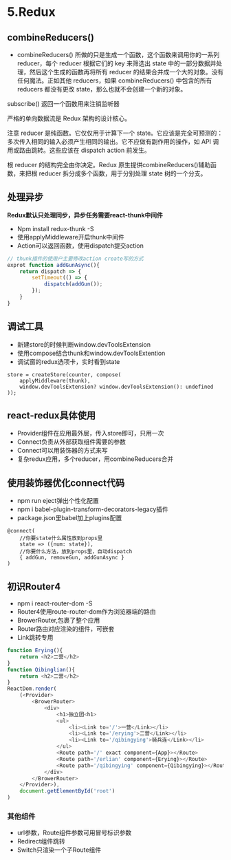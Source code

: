 # 5.Redux

## combineReducers\(\)

* combineReducers\(\) 所做的只是生成一个函数，这个函数来调用你的一系列 reducer，每个 reducer 根据它们的 key 来筛选出 state 中的一部分数据并处理，然后这个生成的函数再将所有 reducer 的结果合并成一个大的对象。没有任何魔法。正如其他 reducers，如果 combineReducers\(\) 中包含的所有 reducers 都没有更改 state，那么也就不会创建一个新的对象。

subscribe\(\) 返回一个函数用来注销监听器

严格的单向数据流是 Redux 架构的设计核心。

注意 reducer 是纯函数。它仅仅用于计算下一个 state。它应该是完全可预测的：多次传入相同的输入必须产生相同的输出。它不应做有副作用的操作，如 API 调用或路由跳转。这些应该在 dispatch action 前发生。

根 reducer 的结构完全由你决定。Redux 原生提供combineReducers\(\)辅助函数，来把根 reducer 拆分成多个函数，用于分别处理 state 树的一个分支。

## 处理异步

**Redux默认只处理同步，异步任务需要react-thunk中间件**

* Npm install redux-thunk -S
* 使用applyMiddleware开启thunk中间件
* Action可以返回函数，使用dispatch提交action

```javascript
// thunk插件的使用户主要修改action create写的方式
exprot function addGunAsync(){
    return dispatch => {
        setTimeout(() => {
            dispatch(addGun());
        });
    }
}
```

## 调试工具

* 新建store的时候判断window.devToolsExtension
* 使用compose结合thunk和window.devToolsExtention
* 调试窗的redux选项卡，实时看到state

```text
store = createStore(counter, compose(
    applyMiddleware(thunk),
    window.devToolsExtension? window.devToolsExtension(): undefined
));
```

## react-redux具体使用

* Provider组件在应用最外层，传入store即可，只用一次
* Connect负责从外部获取组件需要的参数
* Connect可以用装饰器的方式来写
* 复杂redux应用，多个reducer，用combineReducers合并

## 使用装饰器优化connect代码

* npm run eject弹出个性化配置
* npm i babel-plugin-transform-decorators-legacy插件
* package.json里babel加上plugins配置

```text
@connect(
    //你要state什么属性放到props里
    state => ({num: state}),
    //你要什么方法，放到props里，自动dispatch
    { addGun, removeGun, addGunAsync }    
)
```

## 初识Router4

* npm i react-router-dom -S
* Router4使用route-router-dom作为浏览器端的路由
* BrowerRouter,包裹了整个应用
* Router路由对应渲染的组件，可嵌套
* Link跳转专用

```javascript
function Erying(){
    return <h2>二营</h2>
}
function Qibinglian(){
    return <h2>二营</h2>
}
ReactDom.render(
    (<Provider>
        <BrowerRouter>
            <div>
                <h1>独立团<h1>
                <ul>
                    <li><Link to='/'>一营</Link></li>
                    <li><Link to='/erying'>二营</Link></li>
                    <li><Link to='/qibingying'>骑兵连</Link></li>
                </ul>
                <Route path='/' exact component={App}></Route>
                <Route path='/erlian' component={Erying}></Route>
                <Route path='/qibingying' component={Qibingying}></Route>
            </div>
        </BrowerRouter>
    </Provider>),
    document.getElementById('root')
)
```

### 其他组件

* url参数，Route组件参数可用冒号标识参数
* Redirect组件跳转
* Switch只渲染一个子Route组件


